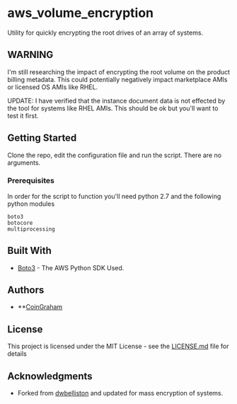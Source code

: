 # aws_volume_encryption

Utility for quickly encrypting the root drives of an array of systems.  

## WARNING

I'm still researching the impact of encrypting the root volume on the product billing metadata.  This could potentially negatively impact marketplace AMIs or licensed OS AMIs like RHEL.

UPDATE:  I have verified that the instance document data is not effected by the tool for systems like RHEL AMIs.  This should be ok but you'll want to test it first.

## Getting Started

Clone the repo, edit the configuration file and run the script.  There are no arguments.

### Prerequisites

In order for the script to function you'll need python 2.7 and the following python modules

```
boto3
botocore
multiprocessing
```

## Built With

* [Boto3](http://boto3.readthedocs.io/en/latest/index.html) - The AWS Python SDK Used.

## Authors

* **[CoinGraham](https://github.com/CoinGraham)

## License

This project is licensed under the MIT License - see the [LICENSE.md](LICENSE.md) file for details

## Acknowledgments

* Forked from [dwbelliston](https://github.com/dwbelliston/aws_volume_encryption) and updated for mass encryption of systems.


